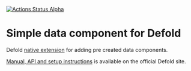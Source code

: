 [![Actions Status Alpha](https://github.com/defold/extension-simpledata/actions/workflows/bob.yml/badge.svg)](https://github.com/defold/extension-simpledata/actions)

# Simple data component for Defold

Defold [native extension](https://www.defold.com/manuals/extensions/) for adding pre created data components.

[Manual, API and setup instructions](https://www.defold.com/extension-simpledata/) is available on the official Defold site.
